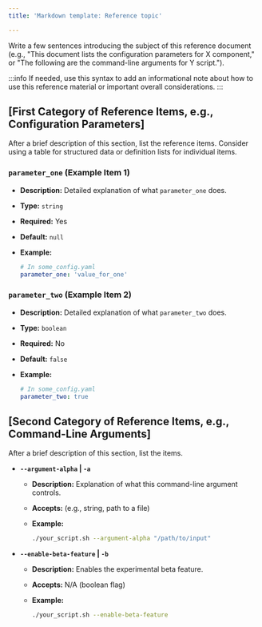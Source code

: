 ```yaml
---
title: 'Markdown template: Reference topic'

---
```


Write a few sentences introducing the subject of this reference document (e.g., "This document lists the configuration
parameters for X component," or "The following are the command-line arguments for Y script.").

:::info If needed, use this syntax to add an informational note about how to use this reference material or important
overall considerations. :::

## [First Category of Reference Items, e.g., Configuration Parameters]

After a brief description of this section, list the reference items. Consider using a table for structured data or
definition lists for individual items.

### `parameter_one` (Example Item 1)

- **Description:** Detailed explanation of what `parameter_one` does.
- **Type:** `string`
- **Required:** Yes
- **Default:** `null`
- **Example:**

  ```yaml
  # In some_config.yaml
  parameter_one: 'value_for_one'
  ```

### `parameter_two` (Example Item 2)

- **Description:** Detailed explanation of what `parameter_two` does.
- **Type:** `boolean`
- **Required:** No
- **Default:** `false`
- **Example:**

  ```yaml
  # In some_config.yaml
  parameter_two: true
  ```

## [Second Category of Reference Items, e.g., Command-Line Arguments]

After a brief description of this section, list the items.

- **`--argument-alpha` | `-a`**

  - **Description:** Explanation of what this command-line argument controls.
  - **Accepts:** (e.g., string, path to a file)
  - **Example:**

    ```bash
    ./your_script.sh --argument-alpha "/path/to/input"
    ```

- **`--enable-beta-feature` | `-b`**
  - **Description:** Enables the experimental beta feature.
  - **Accepts:** N/A (boolean flag)
  - **Example:**

    ```bash
    ./your_script.sh --enable-beta-feature
    ```
